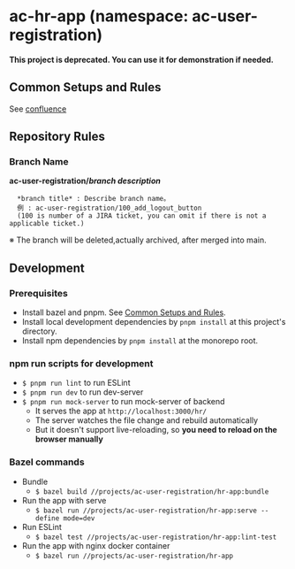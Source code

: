 # ac-hr-app (namespace: ac-user-registration)

**This project is deprecated. You can use it for demonstration if needed.**

## Common Setups and Rules

See [confluence](https://confluence.tri-ad.tech/pages/viewpage.action?pageId=377865408)

## Repository Rules

### Branch Name

**ac-user-registration/_branch description_**

      *branch title* : Describe branch name。
      例 : ac-user-registration/100_add_logout_button
      (100 is number of a JIRA ticket, you can omit if there is not a applicable ticket.)

※ The branch will be deleted,actually archived, after merged into main.

## Development

### Prerequisites

- Install bazel and pnpm. See [Common Setups and Rules](#Common-Setups-and-Rules).
- Install local development dependencies by `pnpm install` at this project's directory.
- Install npm dependencies by `pnpm install` at the monorepo root.

### npm run scripts for development

- `$ pnpm run lint` to run ESLint
- `$ pnpm run dev` to run dev-server
- `$ pnpm run mock-server` to run mock-server of backend
  - It serves the app at `http://localhost:3000/hr/`
  - The server watches the file change and rebuild automatically
  - But it doesn't support live-reloading, so **you need to reload on the browser manually**

### Bazel commands

- Bundle
  - `$ bazel build //projects/ac-user-registration/hr-app:bundle`
- Run the app with serve
  - `$ bazel run //projects/ac-user-registration/hr-app:serve --define mode=dev`
- Run ESLint
  - `$ bazel test //projects/ac-user-registration/hr-app:lint-test`
- Run the app with nginx docker container
  - `$ bazel run //projects/ac-user-registration/hr-app`
